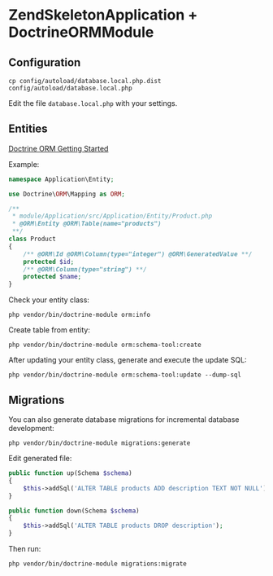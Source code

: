 ZendSkeletonApplication + DoctrineORMModule
===========================================

Configuration
-------------

```
cp config/autoload/database.local.php.dist config/autoload/database.local.php
```

Edit the file `database.local.php` with your settings.

Entities
--------

[Doctrine ORM Getting Started](http://docs.doctrine-project.org/projects/doctrine-orm/en/latest/tutorials/getting-started.html)

Example:

```php
namespace Application\Entity;

use Doctrine\ORM\Mapping as ORM;

/**
 * module/Application/src/Application/Entity/Product.php
 * @ORM\Entity @ORM\Table(name="products")
 **/
class Product
{
    /** @ORM\Id @ORM\Column(type="integer") @ORM\GeneratedValue **/
    protected $id;
    /** @ORM\Column(type="string") **/
    protected $name;
}
```

Check your entity class:

```
php vendor/bin/doctrine-module orm:info
```

Create table from entity:

```
php vendor/bin/doctrine-module orm:schema-tool:create
```

After updating your entity class, generate and execute the update SQL:

```
php vendor/bin/doctrine-module orm:schema-tool:update --dump-sql
```

Migrations
----------

You can also generate database migrations for incremental database development:

```
php vendor/bin/doctrine-module migrations:generate
```

Edit generated file:

```php
public function up(Schema $schema)
{
    $this->addSql('ALTER TABLE products ADD description TEXT NOT NULL');
}

public function down(Schema $schema)
{
    $this->addSql('ALTER TABLE products DROP description');
}
```

Then run:

```
php vendor/bin/doctrine-module migrations:migrate
```
